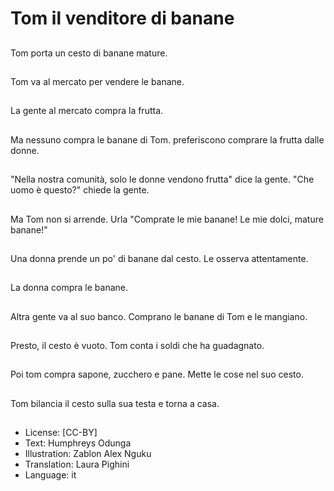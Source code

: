 # Tom il venditore di banane

##
Tom porta un cesto di banane mature.

##
Tom va al mercato per vendere le banane.

##
La gente al mercato compra la frutta.

##
Ma nessuno compra le banane di Tom. preferiscono comprare la frutta dalle donne.

##
"Nella nostra comunità, solo le donne vendono frutta" dice la gente. "Che uomo è questo?" chiede la gente.

##
Ma Tom non si arrende. Urla "Comprate le mie banane! Le mie dolci, mature banane!"

##
Una donna prende un po' di banane dal cesto. Le osserva attentamente.

##
La donna compra le banane.

##
Altra gente va al suo banco. Comprano le banane di Tom e le mangiano.

##
Presto, il cesto è vuoto. Tom conta i soldi che ha guadagnato.

##
Poi tom compra sapone, zucchero e pane. Mette le cose nel suo cesto.

##
Tom bilancia il cesto sulla sua testa e torna a casa.

##
* License: [CC-BY]
* Text: Humphreys Odunga
* Illustration: Zablon Alex Nguku
* Translation: Laura Pighini
* Language: it
